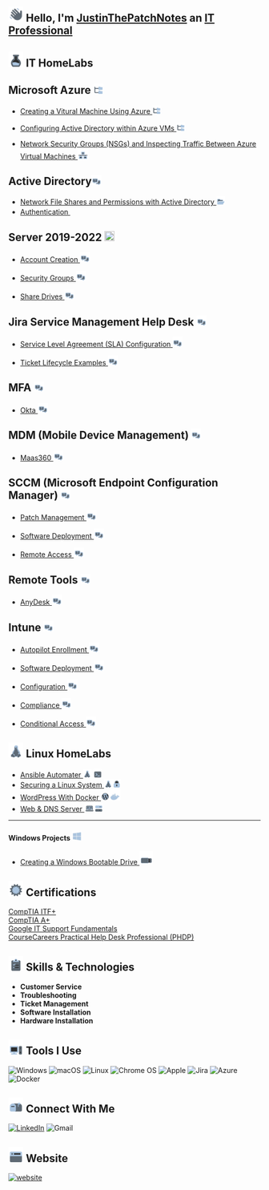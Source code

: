 ## <img src="/Images/Hello.png"  width="30" height="30"> Hello, I'm [JustinThePatchNotes](https://www.linkedin.com/in/JustinThePatchNotes) an [IT Professional](https://JustinThePatchNotes.com/)

## <img src="/Images/Labs.png"  width="30" height="30"> IT HomeLabs

## Microsoft Azure <img src="/Images/AD.png"  width="20" height="20"> 
- [Creating a Vitural Machine Using Azure <img src="/Images/AD.png"  width="17" height="17">
](https://github.com/justinthepatchnotes/Creating-a-Vitural-Machine-Using-Azure)


- [Configuring Active Directory within Azure VMs <img src="/Images/AD.png"  width="17" height="17">
](https://github.com/JustinThePatchNotes/Configuring-Active-Directory-within-Azure-VMs)
- [Network Security Groups (NSGs) and Inspecting Traffic Between Azure Virtual Machines <img src="/Images/NSG.png"  width="22" height="22">
](https://github.com/justinthepatchnotes/Network-Security-Groups-NSGs-and-Inspecting-Network-Protocols-)


## Active Directory<img src="/Images/osTicket.png"  width="20" height="20">
- [Network File Shares and Permissions with Active Directory <img src="/Images/NFS.png"  width="17" height="17">](https://github.com/JustinThePatchNotes/Network-File-Shares-and-Permissions-with-Active-Directory)
- [Authentication <img src="/Images/Authentication.png"  width="17" height="17">](https://github.com/JustinThePatchNotes/Authentication)


## Server 2019-2022 <img src="/Images/.png"  width="20" height="20">

- [Account Creation <img src="/Images/osTicket.png" width="20" height="20">](https://github.com/JustinThePatchNotes/Account-Creation)  
- [Security Groups <img src="/Images/osTicket.png" width="20" height="20">](https://github.com/JustinThePatchNotes/Security-Groups)  

- [Share Drives <img src="/Images/osTicket.png" width="20" height="20">](https://github.com/JustinThePatchNotes/Share-Drives)


## Jira Service Management Help Desk <img src="/Images/osTicket.png"  width="20" height="20">
- [Service Level Agreement (SLA) Configuration <img src="/Images/osTicket.png"  width="20" height="20">
](https://github.com/JustinThePatchNotes/Jira-Service-Level-Agreement-Configuration)

- [Ticket Lifecycle Examples <img src="/Images/osTicket.png"  width="20" height="20">
 ](https://github.com/JustinThePatchNotes/Jira-Ticket-Lifecycle-Examples)

 ## MFA <img src="/Images/osTicket.png" width="20" height="20">

- [Okta <img src="/Images/osTicket.png" width="20" height="20">](https://github.com/JustinThePatchNotes/Okta)

## MDM (Mobile Device Management) <img src="/Images/osTicket.png" width="20" height="20">

- [Maas360 <img src="/Images/osTicket.png" width="20" height="20">](https://github.com/JustinThePatchNotes/Maas360)
 
## SCCM (Microsoft Endpoint Configuration Manager) <img src="/Images/osTicket.png" width="20" height="20">

- [Patch Management <img src="/Images/osTicket.png" width="20" height="20">](https://github.com/JustinThePatchNotes/Patch-Management)

- [Software Deployment <img src="/Images/osTicket.png" width="20" height="20">](https://github.com/JustinThePatchNotes/Software-Deployment)

- [Remote Access <img src="/Images/osTicket.png" width="20" height="20">](https://github.com/JustinThePatchNotes/Remote-Access)

## Remote Tools <img src="/Images/osTicket.png" width="20" height="20">

- [AnyDesk <img src="/Images/osTicket.png" width="20" height="20">](https://github.com/JustinThePatchNotes/AnyDesk)


## Intune <img src="/Images/osTicket.png" width="20" height="20">

- [Autopilot Enrollment <img src="/Images/osTicket.png" width="20" height="20">](https://github.com/JustinThePatchNotes/Autopilot-Enrollment)

- [Software Deployment <img src="/Images/osTicket.png" width="20" height="20">](https://github.com/JustinThePatchNotes/Intune-Software-Deployment)

- [Configuration <img src="/Images/osTicket.png" width="20" height="20">](https://github.com/JustinThePatchNotes/Intune-Configuration)

- [Compliance <img src="/Images/osTicket.png" width="20" height="20">](https://github.com/JustinThePatchNotes/Intune-Compliance)

- [Conditional Access <img src="/Images/osTicket.png" width="20" height="20">](https://github.com/JustinThePatchNotes/Intune-Conditional-Access)


## <img src="/Images/Linux.png"  width="30" height="30"> Linux HomeLabs 
- [Ansible Automater ](https://github.com/JustinThePatchNotes/Ansible-Automater) <img src="/Images/Linux.png"  width="17" height="17"> <img src="/Images/Terminal.png"  width="17" height="17">
- [Securing a Linux System ](https://github.com/JustinThePatchNotes/Securing-and-Hardening-a-Linux-System) <img src="/Images/Linux.png"  width="17" height="17"><img src="/Images/Lock.png"  width="17" height="17">
- [WordPress With Docker  ](https://github.com/JustinThePatchNotes/WordPress-With-Docker) <img src="/Images/WordPress.png"  width="17" height="17"><img src="/Images/Docker.png"  width="22" height="22">
- [Web & DNS Server  ](https://github.com/JustinThePatchNotes/Web-DNS-Server) <img src="/Images/Web.png"  width="20" height="20"><img src="/Images/Server.png"  width="17" height="17">

---
#### Windows Projects <img src="/Images/Windows.png"  width="20" height="20">
- [Creating a Windows Bootable Drive <img src="/Images/Flashdrive.png"  width="27" height="27">](https://github.com/JustinThePatchNotes/Creating-a-Windows-Bootable-Drive)


## <img  src="/Images/Certs.png" width="30" height="30"> Certifications
[CompTIA ITF+](https://www.certmetrics.com/comptia/public/verification.aspx?code=NQDDM4V82Q9PV0KK) \
[CompTIA A+](https://link-url-here.org)\
[Google IT Support Fundamentals](https://www.coursera.org/account/accomplishments/professional-cert/GEGADS6KWKX5?utm_source=ln&utm_medium=certificate&utm_content=cert_image&utm_campaign=sharing_cta&utm_product=prof)\
[CourseCareers Practical Help Desk Professional (PHDP)](https://)

## <img src="/Images/Skills.png"  width="30" height="30"> Skills & Technologies
- **Customer Service**
- **Troubleshooting**
- **Ticket Management**
- **Software Installation**
- **Hardware Installation**


## <img src="/Images//ToolsIcon.png"  width="30" height="30"> Tools I Use
![Windows](https://img.shields.io/badge/Windows-0078D6?style=for-the-badge&logo=windows&logoColor=white)
![macOS](https://img.shields.io/badge/mac%20os-000000?style=for-the-badge&logo=macos&logoColor=F0F0F0)
![Linux](https://img.shields.io/badge/Linux-FCC624?style=for-the-badge&logo=linux&logoColor=black)
![Chrome OS](https://img.shields.io/badge/chrome%20os-3d89fc?style=for-the-badge&logo=google%20chrome&logoColor=white)
![Apple](https://img.shields.io/badge/Apple-%23000000.svg?style=for-the-badge&logo=apple&logoColor=white)
![Jira](https://img.shields.io/badge/jira-%230A0FFF.svg?style=for-the-badge&logo=jira&logoColor=white)
![Azure](https://img.shields.io/badge/azure-%230072C6.svg?style=for-the-badge&logo=azure-devops&logoColor=white)
![Docker](https://img.shields.io/badge/docker-%230db7ed.svg?style=for-the-badge&logo=docker&logoColor=white)


## <img src="/Images/ContactIcon.png"  width="30" height="30"> Connect With Me

[![LinkedIn](https://img.shields.io/badge/linkedin-%230077B5.svg?style=for-the-badge&logo=linkedin&logoColor=white)](https://www.linkedin.com/in/JustinThePatchNotes/)
![Gmail](https://img.shields.io/badge/Gmail-D14836?style=for-the-badge&logo=gmail&logoColor=white)


## <img src="/Images/WebsiteBlogIcon.png"  width="30" height="30"> Website
[![website](https://img.shields.io/badge/JustinThePatchNotes\.com-2F5267?style=for-the-badge&logo=windows&logoColor=white)](https://JustinThePatchNotes.com/)

